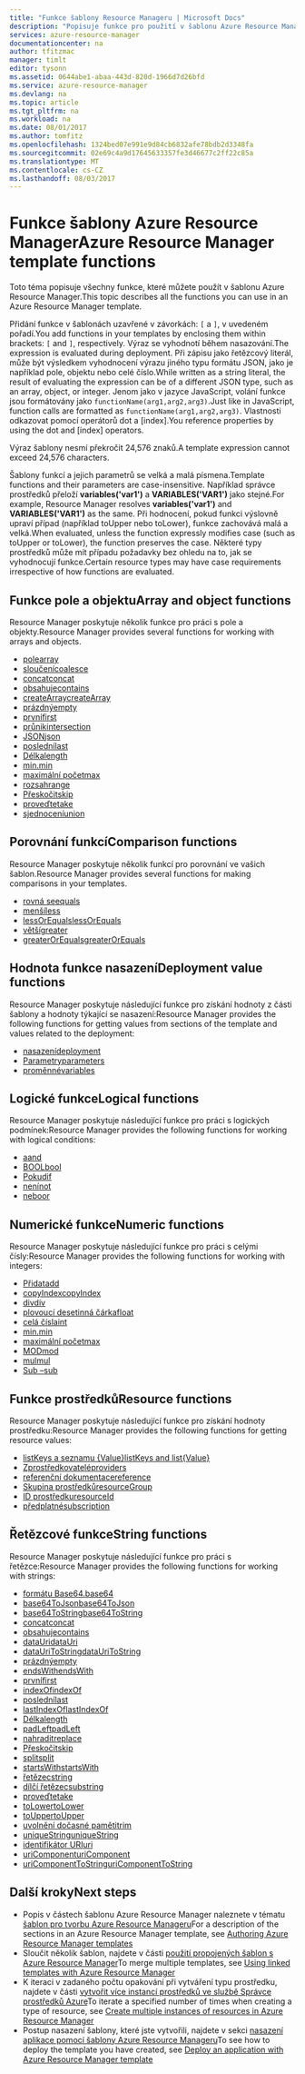 ```yaml
---
title: "Funkce šablony Resource Manageru | Microsoft Docs"
description: "Popisuje funkce pro použití v šablonu Azure Resource Manager k získávání hodnot, pracovat s řetězce a numerické hodnoty a načíst informace o nasazení."
services: azure-resource-manager
documentationcenter: na
author: tfitzmac
manager: timlt
editor: tysonn
ms.assetid: 0644abe1-abaa-443d-820d-1966d7d26bfd
ms.service: azure-resource-manager
ms.devlang: na
ms.topic: article
ms.tgt_pltfrm: na
ms.workload: na
ms.date: 08/01/2017
ms.author: tomfitz
ms.openlocfilehash: 1324bed07e991e9d84cb6832afe78bdb2d3348fa
ms.sourcegitcommit: 02e69c4a9d17645633357fe3d46677c2ff22c85a
ms.translationtype: MT
ms.contentlocale: cs-CZ
ms.lasthandoff: 08/03/2017
---
```

# <a name="azure-resource-manager-template-functions"></a><span data-ttu-id="af7e1-103">Funkce šablony Azure Resource Manager</span><span class="sxs-lookup"><span data-stu-id="af7e1-103">Azure Resource Manager template functions</span></span>
<span data-ttu-id="af7e1-104">Toto téma popisuje všechny funkce, které můžete použít v šablonu Azure Resource Manager.</span><span class="sxs-lookup"><span data-stu-id="af7e1-104">This topic describes all the functions you can use in an Azure Resource Manager template.</span></span>

<span data-ttu-id="af7e1-105">Přidání funkce v šablonách uzavřené v závorkách: `[` a `]`, v uvedeném pořadí.</span><span class="sxs-lookup"><span data-stu-id="af7e1-105">You add functions in your templates by enclosing them within brackets: `[` and `]`, respectively.</span></span> <span data-ttu-id="af7e1-106">Výraz se vyhodnotí během nasazování.</span><span class="sxs-lookup"><span data-stu-id="af7e1-106">The expression is evaluated during deployment.</span></span> <span data-ttu-id="af7e1-107">Při zápisu jako řetězcový literál, může být výsledkem vyhodnocení výrazu jiného typu formátu JSON, jako je například pole, objektu nebo celé číslo.</span><span class="sxs-lookup"><span data-stu-id="af7e1-107">While written as a string literal, the result of evaluating the expression can be of a different JSON type, such as an array, object, or integer.</span></span> <span data-ttu-id="af7e1-108">Jenom jako v jazyce JavaScript, volání funkce jsou formátovány jako `functionName(arg1,arg2,arg3)`.</span><span class="sxs-lookup"><span data-stu-id="af7e1-108">Just like in JavaScript, function calls are formatted as `functionName(arg1,arg2,arg3)`.</span></span> <span data-ttu-id="af7e1-109">Vlastnosti odkazovat pomocí operátorů dot a [index].</span><span class="sxs-lookup"><span data-stu-id="af7e1-109">You reference properties by using the dot and [index] operators.</span></span>

<span data-ttu-id="af7e1-110">Výraz šablony nesmí překročit 24,576 znaků.</span><span class="sxs-lookup"><span data-stu-id="af7e1-110">A template expression cannot exceed 24,576 characters.</span></span>

<span data-ttu-id="af7e1-111">Šablony funkcí a jejich parametrů se velká a malá písmena.</span><span class="sxs-lookup"><span data-stu-id="af7e1-111">Template functions and their parameters are case-insensitive.</span></span> <span data-ttu-id="af7e1-112">Například správce prostředků přeloží **variables('var1')** a **VARIABLES('VAR1')** jako stejné.</span><span class="sxs-lookup"><span data-stu-id="af7e1-112">For example, Resource Manager resolves **variables('var1')** and **VARIABLES('VAR1')** as the same.</span></span> <span data-ttu-id="af7e1-113">Při hodnocení, pokud funkci výslovně upraví případ (například toUpper nebo toLower), funkce zachovává malá a velká.</span><span class="sxs-lookup"><span data-stu-id="af7e1-113">When evaluated, unless the function expressly modifies case (such as toUpper or toLower), the function preserves the case.</span></span> <span data-ttu-id="af7e1-114">Některé typy prostředků může mít případu požadavky bez ohledu na to, jak se vyhodnocují funkce.</span><span class="sxs-lookup"><span data-stu-id="af7e1-114">Certain resource types may have case requirements irrespective of how functions are evaluated.</span></span>

<a id="array" />
<a id="coalesce" />
<a id="concatarray" />
<a id="contains" />
<a id="createarray" />
<a id="empty" />
<a id="first" />
<a id="intersection" />
<a id="last" />
<a id="length" />
<a id="min" />
<a id="max" />
<a id="range" />
<a id="skip" />
<a id="take" />
<a id="union" />

## <a name="array-and-object-functions"></a><span data-ttu-id="af7e1-115">Funkce pole a objektu</span><span class="sxs-lookup"><span data-stu-id="af7e1-115">Array and object functions</span></span>
<span data-ttu-id="af7e1-116">Resource Manager poskytuje několik funkce pro práci s pole a objekty.</span><span class="sxs-lookup"><span data-stu-id="af7e1-116">Resource Manager provides several functions for working with arrays and objects.</span></span>

* [<span data-ttu-id="af7e1-117">pole</span><span class="sxs-lookup"><span data-stu-id="af7e1-117">array</span></span>](resource-group-template-functions-array.md#array)
* [<span data-ttu-id="af7e1-118">sloučení</span><span class="sxs-lookup"><span data-stu-id="af7e1-118">coalesce</span></span>](resource-group-template-functions-array.md#coalesce)
* [<span data-ttu-id="af7e1-119">concat</span><span class="sxs-lookup"><span data-stu-id="af7e1-119">concat</span></span>](resource-group-template-functions-array.md#concat)
* [<span data-ttu-id="af7e1-120">obsahuje</span><span class="sxs-lookup"><span data-stu-id="af7e1-120">contains</span></span>](resource-group-template-functions-array.md#contains)
* [<span data-ttu-id="af7e1-121">createArray</span><span class="sxs-lookup"><span data-stu-id="af7e1-121">createArray</span></span>](resource-group-template-functions-array.md#createarray)
* [<span data-ttu-id="af7e1-122">prázdný</span><span class="sxs-lookup"><span data-stu-id="af7e1-122">empty</span></span>](resource-group-template-functions-array.md#empty)
* [<span data-ttu-id="af7e1-123">první</span><span class="sxs-lookup"><span data-stu-id="af7e1-123">first</span></span>](resource-group-template-functions-array.md#first)
* [<span data-ttu-id="af7e1-124">průnik</span><span class="sxs-lookup"><span data-stu-id="af7e1-124">intersection</span></span>](resource-group-template-functions-array.md#intersection)
* [<span data-ttu-id="af7e1-125">JSON</span><span class="sxs-lookup"><span data-stu-id="af7e1-125">json</span></span>](resource-group-template-functions-array.md#json)
* [<span data-ttu-id="af7e1-126">poslední</span><span class="sxs-lookup"><span data-stu-id="af7e1-126">last</span></span>](resource-group-template-functions-array.md#last)
* [<span data-ttu-id="af7e1-127">Délka</span><span class="sxs-lookup"><span data-stu-id="af7e1-127">length</span></span>](resource-group-template-functions-array.md#length)
* [<span data-ttu-id="af7e1-128">min.</span><span class="sxs-lookup"><span data-stu-id="af7e1-128">min</span></span>](resource-group-template-functions-array.md#min)
* [<span data-ttu-id="af7e1-129">maximální počet</span><span class="sxs-lookup"><span data-stu-id="af7e1-129">max</span></span>](resource-group-template-functions-array.md#max)
* [<span data-ttu-id="af7e1-130">rozsah</span><span class="sxs-lookup"><span data-stu-id="af7e1-130">range</span></span>](resource-group-template-functions-array.md#range)
* [<span data-ttu-id="af7e1-131">Přeskočit</span><span class="sxs-lookup"><span data-stu-id="af7e1-131">skip</span></span>](resource-group-template-functions-array.md#skip)
* [<span data-ttu-id="af7e1-132">proveďte</span><span class="sxs-lookup"><span data-stu-id="af7e1-132">take</span></span>](resource-group-template-functions-array.md#take)
* [<span data-ttu-id="af7e1-133">sjednocení</span><span class="sxs-lookup"><span data-stu-id="af7e1-133">union</span></span>](resource-group-template-functions-array.md#union)

<a id="equals" />
<a id="less" />
<a id="lessorequals" />
<a id="greater" />
<a id="greaterorequals" />

## <a name="comparison-functions"></a><span data-ttu-id="af7e1-134">Porovnání funkcí</span><span class="sxs-lookup"><span data-stu-id="af7e1-134">Comparison functions</span></span>
<span data-ttu-id="af7e1-135">Resource Manager poskytuje několik funkcí pro porovnání ve vašich šablon.</span><span class="sxs-lookup"><span data-stu-id="af7e1-135">Resource Manager provides several functions for making comparisons in your templates.</span></span>

* [<span data-ttu-id="af7e1-136">rovná se</span><span class="sxs-lookup"><span data-stu-id="af7e1-136">equals</span></span>](resource-group-template-functions-comparison.md#equals)
* [<span data-ttu-id="af7e1-137">menší</span><span class="sxs-lookup"><span data-stu-id="af7e1-137">less</span></span>](resource-group-template-functions-comparison.md#less)
* [<span data-ttu-id="af7e1-138">lessOrEquals</span><span class="sxs-lookup"><span data-stu-id="af7e1-138">lessOrEquals</span></span>](resource-group-template-functions-comparison.md#lessorequals)
* [<span data-ttu-id="af7e1-139">větší</span><span class="sxs-lookup"><span data-stu-id="af7e1-139">greater</span></span>](resource-group-template-functions-comparison.md#greater)
* [<span data-ttu-id="af7e1-140">greaterOrEquals</span><span class="sxs-lookup"><span data-stu-id="af7e1-140">greaterOrEquals</span></span>](resource-group-template-functions-comparison.md#greaterorequals)

<a id="deployment" />
<a id="parameters" />
<a id="variables" />

## <a name="deployment-value-functions"></a><span data-ttu-id="af7e1-141">Hodnota funkce nasazení</span><span class="sxs-lookup"><span data-stu-id="af7e1-141">Deployment value functions</span></span>
<span data-ttu-id="af7e1-142">Resource Manager poskytuje následující funkce pro získání hodnoty z části šablony a hodnoty týkající se nasazení:</span><span class="sxs-lookup"><span data-stu-id="af7e1-142">Resource Manager provides the following functions for getting values from sections of the template and values related to the deployment:</span></span>

* [<span data-ttu-id="af7e1-143">nasazení</span><span class="sxs-lookup"><span data-stu-id="af7e1-143">deployment</span></span>](resource-group-template-functions-deployment.md#deployment)
* [<span data-ttu-id="af7e1-144">Parametry</span><span class="sxs-lookup"><span data-stu-id="af7e1-144">parameters</span></span>](resource-group-template-functions-deployment.md#parameters)
* [<span data-ttu-id="af7e1-145">proměnné</span><span class="sxs-lookup"><span data-stu-id="af7e1-145">variables</span></span>](resource-group-template-functions-deployment.md#variables)

<a id="add" />
<a id="copyindex" />
<a id="div" />
<a id="float" />
<a id="int" />
<a id="minint" />
<a id="maxint" />
<a id="mod" />
<a id="mul" />
<a id="sub" />

## <a name="logical-functions"></a><span data-ttu-id="af7e1-146">Logické funkce</span><span class="sxs-lookup"><span data-stu-id="af7e1-146">Logical functions</span></span>
<span data-ttu-id="af7e1-147">Resource Manager poskytuje následující funkce pro práci s logických podmínek:</span><span class="sxs-lookup"><span data-stu-id="af7e1-147">Resource Manager provides the following functions for working with logical conditions:</span></span>

* [<span data-ttu-id="af7e1-148">a</span><span class="sxs-lookup"><span data-stu-id="af7e1-148">and</span></span>](resource-group-template-functions-logical.md#and)
* [<span data-ttu-id="af7e1-149">BOOL</span><span class="sxs-lookup"><span data-stu-id="af7e1-149">bool</span></span>](resource-group-template-functions-logical.md#bool)
* [<span data-ttu-id="af7e1-150">Pokud</span><span class="sxs-lookup"><span data-stu-id="af7e1-150">if</span></span>](resource-group-template-functions-logical.md#if)
* [<span data-ttu-id="af7e1-151">není</span><span class="sxs-lookup"><span data-stu-id="af7e1-151">not</span></span>](resource-group-template-functions-logical.md#not)
* [<span data-ttu-id="af7e1-152">nebo</span><span class="sxs-lookup"><span data-stu-id="af7e1-152">or</span></span>](resource-group-template-functions-logical.md#or)

## <a name="numeric-functions"></a><span data-ttu-id="af7e1-153">Numerické funkce</span><span class="sxs-lookup"><span data-stu-id="af7e1-153">Numeric functions</span></span>
<span data-ttu-id="af7e1-154">Resource Manager poskytuje následující funkce pro práci s celými čísly:</span><span class="sxs-lookup"><span data-stu-id="af7e1-154">Resource Manager provides the following functions for working with integers:</span></span>

* [<span data-ttu-id="af7e1-155">Přidat</span><span class="sxs-lookup"><span data-stu-id="af7e1-155">add</span></span>](resource-group-template-functions-numeric.md#add)
* [<span data-ttu-id="af7e1-156">copyIndex</span><span class="sxs-lookup"><span data-stu-id="af7e1-156">copyIndex</span></span>](resource-group-template-functions-numeric.md#copyindex)
* [<span data-ttu-id="af7e1-157">div</span><span class="sxs-lookup"><span data-stu-id="af7e1-157">div</span></span>](resource-group-template-functions-numeric.md#div)
* [<span data-ttu-id="af7e1-158">plovoucí desetinná čárka</span><span class="sxs-lookup"><span data-stu-id="af7e1-158">float</span></span>](resource-group-template-functions-numeric.md#float)
* [<span data-ttu-id="af7e1-159">celá čísla</span><span class="sxs-lookup"><span data-stu-id="af7e1-159">int</span></span>](resource-group-template-functions-numeric.md#int)
* [<span data-ttu-id="af7e1-160">min.</span><span class="sxs-lookup"><span data-stu-id="af7e1-160">min</span></span>](resource-group-template-functions-numeric.md#min)
* [<span data-ttu-id="af7e1-161">maximální počet</span><span class="sxs-lookup"><span data-stu-id="af7e1-161">max</span></span>](resource-group-template-functions-numeric.md#max)
* [<span data-ttu-id="af7e1-162">MOD</span><span class="sxs-lookup"><span data-stu-id="af7e1-162">mod</span></span>](resource-group-template-functions-numeric.md#mod)
* [<span data-ttu-id="af7e1-163">mul</span><span class="sxs-lookup"><span data-stu-id="af7e1-163">mul</span></span>](resource-group-template-functions-numeric.md#mul)
* [<span data-ttu-id="af7e1-164">Sub –</span><span class="sxs-lookup"><span data-stu-id="af7e1-164">sub</span></span>](resource-group-template-functions-numeric.md#sub)

<a id="listkeys" />
<a id="list" />
<a id="providers" />
<a id="reference" />
<a id="resourcegroup" />
<a id="resourceid" />
<a id="subscription" />

## <a name="resource-functions"></a><span data-ttu-id="af7e1-165">Funkce prostředků</span><span class="sxs-lookup"><span data-stu-id="af7e1-165">Resource functions</span></span>
<span data-ttu-id="af7e1-166">Resource Manager poskytuje následující funkce pro získání hodnoty prostředku:</span><span class="sxs-lookup"><span data-stu-id="af7e1-166">Resource Manager provides the following functions for getting resource values:</span></span>

* [<span data-ttu-id="af7e1-167">listKeys a seznamu {Value}</span><span class="sxs-lookup"><span data-stu-id="af7e1-167">listKeys and list{Value}</span></span>](resource-group-template-functions-resource.md#listkeys)
* [<span data-ttu-id="af7e1-168">Zprostředkovatelé</span><span class="sxs-lookup"><span data-stu-id="af7e1-168">providers</span></span>](resource-group-template-functions-resource.md#providers)
* [<span data-ttu-id="af7e1-169">referenční dokumentace</span><span class="sxs-lookup"><span data-stu-id="af7e1-169">reference</span></span>](resource-group-template-functions-resource.md#reference)
* [<span data-ttu-id="af7e1-170">Skupina prostředků</span><span class="sxs-lookup"><span data-stu-id="af7e1-170">resourceGroup</span></span>](resource-group-template-functions-resource.md#resourcegroup)
* [<span data-ttu-id="af7e1-171">ID prostředku</span><span class="sxs-lookup"><span data-stu-id="af7e1-171">resourceId</span></span>](resource-group-template-functions-resource.md#resourceid)
* [<span data-ttu-id="af7e1-172">předplatné</span><span class="sxs-lookup"><span data-stu-id="af7e1-172">subscription</span></span>](resource-group-template-functions-resource.md#subscription)

<a id="base64" />
<a id="base64tojson" />
<a id="base64tostring" />
<a id="concat" />
<a id="containsstring" />
<a id="datauri" />
<a id="datauritostring" />
<a id="emptystring" />
<a id="endswith" />
<a id="firststring" />
<a id="indexof" />
<a id="laststring" />
<a id="lastindexof" />
<a id="lengthstring" />
<a id="padleft" />
<a id="replace" />
<a id="skipstring" />
<a id="split" />
<a id="startswith" />
<a id="string" />
<a id="substring" />
<a id="takestring" />
<a id="tolower" />
<a id="toupper" />
<a id="trim" />
<a id="uniquestring" />
<a id="uri" />
<a id="uricomponent" />
<a id="uricomponenttostring" />

## <a name="string-functions"></a><span data-ttu-id="af7e1-173">Řetězcové funkce</span><span class="sxs-lookup"><span data-stu-id="af7e1-173">String functions</span></span>
<span data-ttu-id="af7e1-174">Resource Manager poskytuje následující funkce pro práci s řetězce:</span><span class="sxs-lookup"><span data-stu-id="af7e1-174">Resource Manager provides the following functions for working with strings:</span></span>

* [<span data-ttu-id="af7e1-175">formátu Base64.</span><span class="sxs-lookup"><span data-stu-id="af7e1-175">base64</span></span>](resource-group-template-functions-string.md#base64)
* [<span data-ttu-id="af7e1-176">base64ToJson</span><span class="sxs-lookup"><span data-stu-id="af7e1-176">base64ToJson</span></span>](resource-group-template-functions-string.md#base64tojson)
* [<span data-ttu-id="af7e1-177">base64ToString</span><span class="sxs-lookup"><span data-stu-id="af7e1-177">base64ToString</span></span>](resource-group-template-functions-string.md#base64tostring)
* [<span data-ttu-id="af7e1-178">concat</span><span class="sxs-lookup"><span data-stu-id="af7e1-178">concat</span></span>](resource-group-template-functions-string.md#concat)
* [<span data-ttu-id="af7e1-179">obsahuje</span><span class="sxs-lookup"><span data-stu-id="af7e1-179">contains</span></span>](resource-group-template-functions-string.md#contains)
* [<span data-ttu-id="af7e1-180">dataUri</span><span class="sxs-lookup"><span data-stu-id="af7e1-180">dataUri</span></span>](resource-group-template-functions-string.md#datauri)
* [<span data-ttu-id="af7e1-181">dataUriToString</span><span class="sxs-lookup"><span data-stu-id="af7e1-181">dataUriToString</span></span>](resource-group-template-functions-string.md#datauritostring)
* [<span data-ttu-id="af7e1-182">prázdný</span><span class="sxs-lookup"><span data-stu-id="af7e1-182">empty</span></span>](resource-group-template-functions-string.md#empty)
* [<span data-ttu-id="af7e1-183">endsWith</span><span class="sxs-lookup"><span data-stu-id="af7e1-183">endsWith</span></span>](resource-group-template-functions-string.md#endswith)
* [<span data-ttu-id="af7e1-184">první</span><span class="sxs-lookup"><span data-stu-id="af7e1-184">first</span></span>](resource-group-template-functions-string.md#first)
* [<span data-ttu-id="af7e1-185">indexOf</span><span class="sxs-lookup"><span data-stu-id="af7e1-185">indexOf</span></span>](resource-group-template-functions-string.md#indexof)
* [<span data-ttu-id="af7e1-186">poslední</span><span class="sxs-lookup"><span data-stu-id="af7e1-186">last</span></span>](resource-group-template-functions-string.md#last)
* [<span data-ttu-id="af7e1-187">lastIndexOf</span><span class="sxs-lookup"><span data-stu-id="af7e1-187">lastIndexOf</span></span>](resource-group-template-functions-string.md#lastindexof)
* [<span data-ttu-id="af7e1-188">Délka</span><span class="sxs-lookup"><span data-stu-id="af7e1-188">length</span></span>](resource-group-template-functions-string.md#length)
* [<span data-ttu-id="af7e1-189">padLeft</span><span class="sxs-lookup"><span data-stu-id="af7e1-189">padLeft</span></span>](resource-group-template-functions-string.md#padleft)
* [<span data-ttu-id="af7e1-190">nahradit</span><span class="sxs-lookup"><span data-stu-id="af7e1-190">replace</span></span>](resource-group-template-functions-string.md#replace)
* [<span data-ttu-id="af7e1-191">Přeskočit</span><span class="sxs-lookup"><span data-stu-id="af7e1-191">skip</span></span>](resource-group-template-functions-string.md#skip)
* [<span data-ttu-id="af7e1-192">split</span><span class="sxs-lookup"><span data-stu-id="af7e1-192">split</span></span>](resource-group-template-functions-string.md#split)
* [<span data-ttu-id="af7e1-193">startsWith</span><span class="sxs-lookup"><span data-stu-id="af7e1-193">startsWith</span></span>](resource-group-template-functions-string.md#startswith)
* [<span data-ttu-id="af7e1-194">řetězec</span><span class="sxs-lookup"><span data-stu-id="af7e1-194">string</span></span>](resource-group-template-functions-string.md#string)
* [<span data-ttu-id="af7e1-195">dílčí řetězec</span><span class="sxs-lookup"><span data-stu-id="af7e1-195">substring</span></span>](resource-group-template-functions-string.md#substring)
* [<span data-ttu-id="af7e1-196">proveďte</span><span class="sxs-lookup"><span data-stu-id="af7e1-196">take</span></span>](resource-group-template-functions-string.md#take)
* [<span data-ttu-id="af7e1-197">toLower</span><span class="sxs-lookup"><span data-stu-id="af7e1-197">toLower</span></span>](resource-group-template-functions-string.md#tolower)
* [<span data-ttu-id="af7e1-198">toUpper</span><span class="sxs-lookup"><span data-stu-id="af7e1-198">toUpper</span></span>](resource-group-template-functions-string.md#toupper)
* [<span data-ttu-id="af7e1-199">uvolnění dočasné paměti</span><span class="sxs-lookup"><span data-stu-id="af7e1-199">trim</span></span>](resource-group-template-functions-string.md#trim)
* [<span data-ttu-id="af7e1-200">uniqueString</span><span class="sxs-lookup"><span data-stu-id="af7e1-200">uniqueString</span></span>](resource-group-template-functions-string.md#uniquestring)
* [<span data-ttu-id="af7e1-201">identifikátor URI</span><span class="sxs-lookup"><span data-stu-id="af7e1-201">uri</span></span>](resource-group-template-functions-string.md#uri)
* [<span data-ttu-id="af7e1-202">uriComponent</span><span class="sxs-lookup"><span data-stu-id="af7e1-202">uriComponent</span></span>](resource-group-template-functions-string.md#uricomponent)
* [<span data-ttu-id="af7e1-203">uriComponentToString</span><span class="sxs-lookup"><span data-stu-id="af7e1-203">uriComponentToString</span></span>](resource-group-template-functions-string.md#uricomponenttostring)


## <a name="next-steps"></a><span data-ttu-id="af7e1-204">Další kroky</span><span class="sxs-lookup"><span data-stu-id="af7e1-204">Next steps</span></span>
* <span data-ttu-id="af7e1-205">Popis v částech šablonu Azure Resource Manager naleznete v tématu [šablon pro tvorbu Azure Resource Manageru](resource-group-authoring-templates.md)</span><span class="sxs-lookup"><span data-stu-id="af7e1-205">For a description of the sections in an Azure Resource Manager template, see [Authoring Azure Resource Manager templates](resource-group-authoring-templates.md)</span></span>
* <span data-ttu-id="af7e1-206">Sloučit několik šablon, najdete v části [použití propojených šablon s Azure Resource Manager](resource-group-linked-templates.md)</span><span class="sxs-lookup"><span data-stu-id="af7e1-206">To merge multiple templates, see [Using linked templates with Azure Resource Manager](resource-group-linked-templates.md)</span></span>
* <span data-ttu-id="af7e1-207">K iteraci v zadaného počtu opakování při vytváření typu prostředku, najdete v části [vytvořit více instancí prostředků ve službě Správce prostředků Azure](resource-group-create-multiple.md)</span><span class="sxs-lookup"><span data-stu-id="af7e1-207">To iterate a specified number of times when creating a type of resource, see [Create multiple instances of resources in Azure Resource Manager](resource-group-create-multiple.md)</span></span>
* <span data-ttu-id="af7e1-208">Postup nasazení šablony, které jste vytvořili, najdete v sekci [nasazení aplikace pomocí šablony Azure Resource Manageru](resource-group-template-deploy.md)</span><span class="sxs-lookup"><span data-stu-id="af7e1-208">To see how to deploy the template you have created, see [Deploy an application with Azure Resource Manager template](resource-group-template-deploy.md)</span></span>

